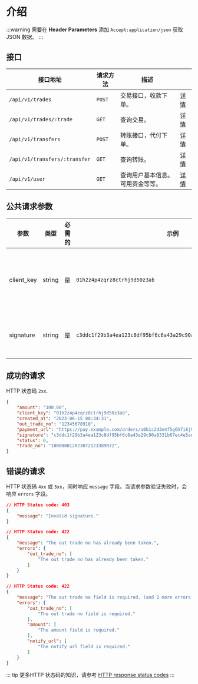 # 介绍

:::warning
需要在 **Header Parameters** 添加 `Accept:application/json` 获取 JSON 数据。
:::

## 接口

|接口地址|请求方法|描述||
|----|----|----|----|
|`/api/v1/trades`|`POST`|交易接口，收款下单。|[详情](trade-api.md)|
|`/api/v1/trades/:trade`|`GET`|查询交易。|[详情](trade-api.md)|
|`/api/v1/transfers`|`POST`|转账接口，代付下单。|[详情](transfer-api.md)|
|`/api/v1/transfers/:transfer`|`GET`|查询转账。|[详情](transfer-api.md)|
|`/api/v1/user`|`GET`|查询用户基本信息。可用资金等等。|[详情](user-api.md)|

## 公共请求参数

|参数|类型|必需的|示例|描述|
|----|----|----|----|----|
|client_key|string|是|`01h2z4p4zqrz8ctrhj9d50z3ab`|客户端标识，用于身份验证。|
|signature|string|是|`c3ddc1f29b3a4ea123c8df95bf6c6a43a29c90a8331b67ec4e5ad61fe9cdb3b2`|请参考 [签名方式](signature.md) 。|

## 成功的请求

HTTP 状态码 `2xx`.

```json
{
    "amount": "100.00",
    "client_key": "01h2z4p4zqrz8ctrhj9d50z3ab",
    "created_at": "2023-06-15 08:34:31",
    "out_trade_no": "12345678910",
    "payment_url": "https://pay.example.com/orders/a0b1c2d3e4f5g6h7i8j9",
    "signature": "c3ddc1f29b3a4ea123c8df95bf6c6a43a29c90a8331b67ec4e5ad61fe9cdb3b2",
    "status": 0,
    "trade_no": "100000012023072123389872",
}
```

## 错误的请求

HTTP 状态码 `4xx` 或 `5xx`，同时响应 `message` 字段。当请求参数验证失败时，会响应 `errors` 字段。

```json
// HTTP Status code: 403
{
    "message": "Invalid signature." 
}
```

```json
// HTTP Status code: 422
{
    "message": "The out trade no has already been taken.",
    "errors": {
        "out_trade_no": [
            "The out trade no has already been taken."
        ]
    }
}
```

```json
// HTTP Status code: 422
{
    "message": "The out trade no field is required. (and 2 more errors)",
    "errors": {
        "out_trade_no": [
            "The out trade no field is required."
        ],
        "amount": [
            "The amount field is required."
        ],
        "notify_url": [
            "The notify url field is required."
        ]
    }
}
```

::: tip
更多HTTP 状态码的知识，请参考 [HTTP response status codes](https://developer.mozilla.org/en-US/docs/Web/HTTP/Status)
:::
